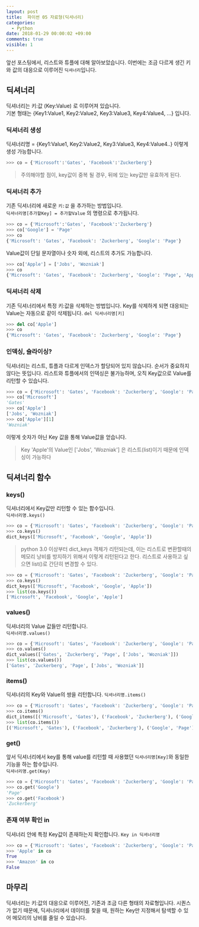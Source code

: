 ```yaml
---
layout: post
title:  파이썬 05 자료형(딕셔너리)
categories:
  - Python
date: 2018-01-29 00:00:02 +09:00
comments: true
visible: 1
---
```


앞선 포스팅에서, 리스트와 튜플에 대해 알아보았습니다. 이번에는 조금 다르게 생긴 키와 값의 대응으로 이루어진 `딕셔너리`입니다.


## 딕셔너리
딕셔너리는 키:값 (Key:Value) 로 이루어져 있습니다. <br />
기본 형태는 {Key1:Value1, Key2:Value2, Key3:Value3, Key4:Value4, ...} 입니다.

### 딕셔너리 생성
딕셔너리명 = {Key1:Value1, Key2:Value2, Key3:Value3, Key4:Value4..} 이렇게 생성 가능합니다.

```py
>>> co = {'Microsoft':'Gates', 'Facebook':'Zuckerberg'}
```
> 주의해야할 점이, key값이 중복 될 경우, 뒤에 있는 key값만 유효하게 된다.

### 딕셔너리 추가
기존 딕셔너리에 새로운 `키:값` 을 추가하는 방법입니다. <br />
`딕셔너리명[추가할Key] = 추가할Value` 의 명령으로 추가됩니다.

```py
>>> co = {'Microsoft':'Gates', 'Facebook':'Zuckerberg'}
>>> co['Google'] = 'Page'
>>> co
{'Microsoft': 'Gates', 'Facebook': 'Zuckerberg', 'Google': 'Page'}
```

Value값이 단일 문자열이나 숫자 외에, 리스트의 추가도 가능합니다.
```py
>>> co['Apple'] = ['Jobs', 'Wozniak']
>>> co
{'Microsoft': 'Gates', 'Facebook': 'Zuckerberg', 'Google': 'Page', 'Apple': ['Jobs', 'Wozniak']}
```

### 딕셔너리 삭제
기존 딕셔너리에서 특정 키:값을 삭제하는 방법입니다. Key를 삭제하게 되면 대응되는 Value는 자동으로 같이 삭제됩니다.
`del 딕셔너리명[키]`

```py
>>> del co['Apple']
>>> co
{'Microsoft': 'Gates', 'Facebook': 'Zuckerberg', 'Google': 'Page'}
```

### 인덱싱, 슬라이싱?
딕셔너리는 리스트, 튜플과 다르게 인덱스가 할당되어 있지 않습니다. 순서가 중요하지 않다는 뜻입니다. 리스트와 튜플에서의 인덱싱은 불가능하며, 오직 Key값으로 Value를 리턴할 수 있습니다.

```py
>>> co = {'Microsoft': 'Gates', 'Facebook': 'Zuckerberg', 'Google': 'Page', 'Apple': ['Jobs', 'Wozniak']}
>>> co['Microsoft']
'Gates'
>>> co['Apple']
['Jobs', 'Wozniak']
>>> co['Apple'][1]
'Wozniak'
```

이렇게 숫자가 아닌 Key 값을 통해 Value값을 얻습니다.

> Key 'Apple'의 Value인 ['Jobs', 'Wozniak'] 은 리스트(list)이기 때문에 인덱싱이 가능하다


## 딕셔너리 함수
### keys()
딕셔너리에서 Key값만 리턴할 수 있는 함수입니다. <br />
`딕셔너리명.keys()`
```py
>>> co = {'Microsoft': 'Gates', 'Facebook': 'Zuckerberg', 'Google': 'Page', 'Apple': ['Jobs', 'Wozniak']}
>>> co.keys()
dict_keys(['Microsoft', 'Facebook', 'Google', 'Apple'])
```
> python 3.0 이상부터 dict_keys 객체가 리턴되는데, 이는 리스트로 변환할때의 메모리 낭비를 방지하기 위해서 이렇게 리턴된다고 한다. 리스트로 사용하고 싶으면 list()로 간단히 변경할 수 있다.

```py
>>> co = {'Microsoft': 'Gates', 'Facebook': 'Zuckerberg', 'Google': 'Page', 'Apple': ['Jobs', 'Wozniak']}
>>> co.keys()
dict_keys(['Microsoft', 'Facebook', 'Google', 'Apple'])
>>> list(co.keys())
['Microsoft', 'Facebook', 'Google', 'Apple']
```

### values()
딕셔너리의 Value 값들만 리턴합니다. <br />
`딕셔너리명.values()`

```py
>>> co = {'Microsoft': 'Gates', 'Facebook': 'Zuckerberg', 'Google': 'Page', 'Apple': ['Jobs', 'Wozniak']}
>>> co.values()
dict_values(['Gates', 'Zuckerberg', 'Page', ['Jobs', 'Wozniak']])
>>> list(co.values())
['Gates', 'Zuckerberg', 'Page', ['Jobs', 'Wozniak']]
```

### items()
딕셔너리의 Key와 Value의 쌍을 리턴합니다.
`딕셔너리명.items()`
```py
>>> co = {'Microsoft': 'Gates', 'Facebook': 'Zuckerberg', 'Google': 'Page', 'Apple': ['Jobs', 'Wozniak']}
>>> co.items()
dict_items([('Microsoft', 'Gates'), ('Facebook', 'Zuckerberg'), ('Google', 'Page'), ('Apple', ['Jobs', 'Wozniak'])])
>>> list(co.items())
[('Microsoft', 'Gates'), ('Facebook', 'Zuckerberg'), ('Google', 'Page'), ('Apple', ['Jobs', 'Wozniak'])]
```

### get()
앞서 딕셔너리에서 key를 통해 value를 리턴할 때 사용했던 `딕셔너리명[Key]`와 동일한 기능을 하는 함수입니다. <br />
`딕셔너리명.get(Key)`
```py
>>> co = {'Microsoft': 'Gates', 'Facebook': 'Zuckerberg', 'Google': 'Page', 'Apple': ['Jobs', 'Wozniak']}
>>> co.get('Google')
'Page'
>>> co.get('Facebook')
'Zuckerberg'
```

### 존재 여부 확인 in
딕셔너리 안에 특정 Key값이 존재하는지 확인합니다.
`Key in 딕셔너리명`
```py
>>> co = {'Microsoft': 'Gates', 'Facebook': 'Zuckerberg', 'Google': 'Page', 'Apple': ['Jobs', 'Wozniak']}
>>> 'Apple' in co
True
>>> 'Amazon' in co
False
```

## 마무리
딕셔너리는 키:값의 대응으로 이루어진, 기존과 조금 다른 형태의 자료형입니다. 시퀀스가 없기 때문에, 딕셔너리에서 데이터를 찾을 때, 원하는 Key만 지정해서 탐색할 수 있어 메모리의 낭비를 줄일 수 있습니다.
